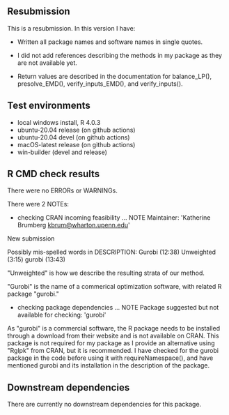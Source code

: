 ## Resubmission
This is a resubmission. In this version I have:

* Written all package names and software names in single quotes.

* I did not add references describing the methods in my package as they are not available yet.

* Return values are described in the documentation for balance_LP(), presolve_EMD(), verify_inputs_EMD(), and verify_inputs().

## Test environments
* local windows install, R 4.0.3
* ubuntu-20.04 release (on github actions)
* ubuntu-20.04 devel (on github actions)
* macOS-latest release (on github actions)
* win-builder (devel and release)

## R CMD check results
There were no ERRORs or WARNINGs.

There were 2 NOTEs:

* checking CRAN incoming feasibility ... NOTE
Maintainer: 'Katherine Brumberg <kbrum@wharton.upenn.edu>'

New submission

Possibly mis-spelled words in DESCRIPTION:
  Gurobi (12:38)
  Unweighted (3:15)
  gurobi (13:43)
  
  "Unweighted" is how we describe the resulting strata of our method.
  
  "Gurobi" is the name of a commerical optimization software, with related R package "gurobi."
  
* checking package dependencies ... NOTE
Package suggested but not available for checking: 'gurobi'

As "gurobi" is a commercial software, the R package needs to be installed through a download from their website and is not available on CRAN. This package is not required for my package as I provide an alternative using "Rglpk" from CRAN, but it is recommended. I have checked for the gurobi package in the code before using it with requireNamespace(), and have mentioned gurobi and its installation in the description of the package.

## Downstream dependencies
There are currently no downstream dependencies for this package.
